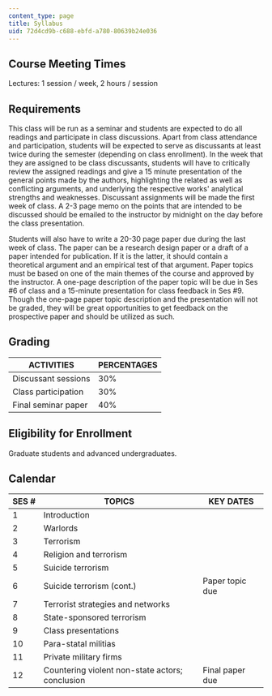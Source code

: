 ```yaml
---
content_type: page
title: Syllabus
uid: 72d4cd9b-c688-ebfd-a780-80639b24e036
---
```


Course Meeting Times
--------------------

Lectures: 1 session / week, 2 hours / session

Requirements
------------

This class will be run as a seminar and students are expected to do all readings and participate in class discussions. Apart from class attendance and participation, students will be expected to serve as discussants at least twice during the semester (depending on class enrollment). In the week that they are assigned to be class discussants, students will have to critically review the assigned readings and give a 15 minute presentation of the general points made by the authors, highlighting the related as well as conflicting arguments, and underlying the respective works' analytical strengths and weaknesses. Discussant assignments will be made the first week of class. A 2-3 page memo on the points that are intended to be discussed should be emailed to the instructor by midnight on the day before the class presentation.

Students will also have to write a 20-30 page paper due during the last week of class. The paper can be a research design paper or a draft of a paper intended for publication. If it is the latter, it should contain a theoretical argument and an empirical test of that argument. Paper topics must be based on one of the main themes of the course and approved by the instructor. A one-page description of the paper topic will be due in Ses #6 of class and a 15-minute presentation for class feedback in Ses #9. Though the one-page paper topic description and the presentation will not be graded, they will be great opportunities to get feedback on the prospective paper and should be utilized as such.

Grading
-------

| ACTIVITIES | PERCENTAGES |
| --- | --- |
| Discussant sessions | 30% |
| Class participation | 30% |
| Final seminar paper | 40% 

Eligibility for Enrollment
--------------------------

Graduate students and advanced undergraduates.

Calendar
--------

| SES # | TOPICS | KEY DATES |
| --- | --- | --- |
| 1 | Introduction | &nbsp; |
| 2 | Warlords | &nbsp; |
| 3 | Terrorism | &nbsp; |
| 4 | Religion and terrorism | &nbsp; |
| 5 | Suicide terrorism | &nbsp; |
| 6 | Suicide terrorism (cont.) | Paper topic due |
| 7 | Terrorist strategies and networks | &nbsp; |
| 8 | State-sponsored terrorism | &nbsp; |
| 9 | Class presentations | &nbsp; |
| 10 | Para-statal militias | &nbsp; |
| 11 | Private military firms | &nbsp; |
| 12 | Countering violent non-state actors; conclusion | Final paper due